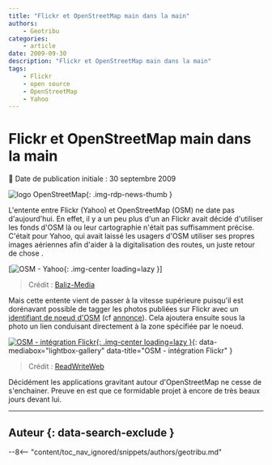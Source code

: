 ```yaml
---
title: "Flickr et OpenStreetMap main dans la main"
authors:
    - Geotribu
categories:
    - article
date: 2009-09-30
description: "Flickr et OpenStreetMap main dans la main"
tags:
    - Flickr
    - open source
    - OpenStreetMap
    - Yahoo
---
```


# Flickr et OpenStreetMap main dans la main

:calendar: Date de publication initiale : 30 septembre 2009

![logo OpenStreetMap](https://cdn.geotribu.fr/img/logos-icones/OpenStreetMap/Openstreetmap.png "logo OpenStreetMap"){: .img-rdp-news-thumb }

L'entente entre Flickr (Yahoo) et OpenStreetMap (OSM) ne date pas d'aujourd'hui. En effet, il y a un peu plus d'un an Flickr avait décidé d'utiliser les fonds d'OSM là ou leur cartographie n'était pas suffisamment précise. C'était pour Yahoo, qui avait laissé les usagers d'OSM utiliser ses propres images aériennes afin d'aider à la digitalisation des routes, un juste retour de chose .

[![OSM - Yahoo](http://baliz-geospatial.com/images/mediatheque/2008-08/yahoo-osm.jpg "OSM - Yahoo"){: .img-center loading=lazy }]

> Crédit : [Baliz-Media](http://media.baliz-geospatial.com/fr/blogue/flickr-de-yahoo-fait-appel-aux-donnees-OpenStreetMap)

Mais cette entente vient de passer à la vitesse supérieure puisqu'il est dorénavant possible de tagger les photos publiées sur Flickr avec un [identifiant de noeud d'OSM](https://wiki.openstreetmap.org/wiki/FR:Elements) (cf [annonce](http://code.flickr.com/blog/2009/09/28/thats-maybe-a-bit-too-dorky-even-for-us/)). Cela ajoutera ensuite sous la photo un lien conduisant directement à la zone spécifiée par le noeud.

[![OSM - intégration Flickr](https://cdn.geotribu.fr/img/articles-blog-rdp/articles/2009/osm_flickr_integration.jpg "OSM - intégration Flickr"){: .img-center loading=lazy }](https://cdn.geotribu.fr/img/articles-blog-rdp/articles/2009/osm_flickr_integration.jpg){: data-mediabox="lightbox-gallery" data-title="OSM - intégration Flickr" }

> Crédit : [ReadWriteWeb](http://www.readwriteweb.com/archives/flickr_now_supports_openstreetmap_tags.php)

Décidément les applications gravitant autour d'OpenStreetMap ne cesse de s'enchainer. Preuve en est que ce formidable projet à encore de très beaux jours devant lui.

----

## Auteur {: data-search-exclude }

--8<-- "content/toc_nav_ignored/snippets/authors/geotribu.md"
